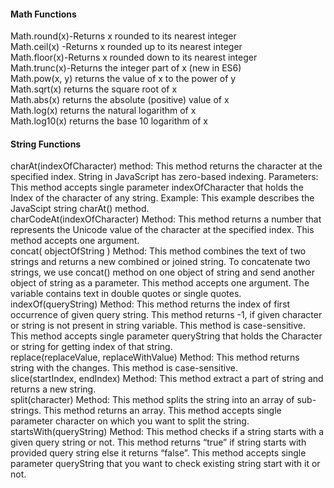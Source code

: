 #### Math Functions
Math.round(x)-Returns x rounded to its nearest integer<br>
Math.ceil(x) -Returns x rounded up to its nearest integer<br>
Math.floor(x)-Returns x rounded down to its nearest integer<br>
Math.trunc(x)-Returns the integer part of x (new in ES6)<br>
Math.pow(x, y) returns the value of x to the power of y<br>
Math.sqrt(x) returns the square root of x<br>
Math.abs(x) returns the absolute (positive) value of x<br>
Math.log(x) returns the natural logarithm of x<br>
Math.log10(x) returns the base 10 logarithm of x<br>

#### String Functions
charAt(indexOfCharacter) method: This method returns the character at the specified index. String in JavaScript has zero-based indexing.
Parameters: This method accepts single parameter indexOfCharacter that holds the Index of the character of any string.
Example: This example describes the JavaScipt string charAt() method.<br>
charCodeAt(indexOfCharacter) Method: This method returns a number that represents the Unicode value of the character at the specified index. This method accepts one argument.<br>
concat( objectOfString ) Method: This method combines the text of two strings and returns a new combined or joined string. To concatenate two strings, we use concat() method on one object of string and send another object of string as a parameter. This method accepts one argument. The variable contains text in double quotes or single quotes.<br>
indexOf(queryString) Method: This method returns the index of first occurrence of given query string. This method returns -1, if given character or string is not present in string variable. This method is case-sensitive. This method accepts single parameter queryString that holds the Character or string for getting index of that string.<br>
replace(replaceValue, replaceWithValue) Method: This method returns string with the changes. This method is case-sensitive.<br>
slice(startIndex, endIndex) Method: This method extract a part of string and returns a new string.<br>
split(character) Method: This method splits the string into an array of sub-strings. This method returns an array. This method accepts single parameter character on which you want to split the string.<br>
startsWith(queryString) Method: This method checks if a string starts with a given query string or not. This method returns “true” if string starts with provided query string else it returns “false”. This method accepts single parameter queryString that you want to check existing string start with it or not.<br>
